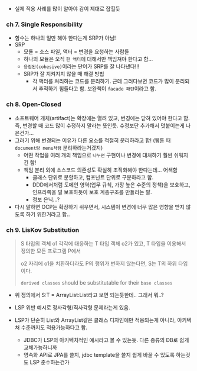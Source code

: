 - 실제 적용 사례를 많이 알아야 감이 제대로 잡힐듯

### ch 7. Single Responsibility 
- 함수는 하나의 일만 해야 한다는게 SRP가 아님!
- SRP
  - 모듈 = 소스 파일, 액터 = 변경을 요청하는 사람들
  - 하나의 모듈은 오직 `한 액터`에 대해서만 책임져야 한다고 함...
  - `응집된(cohesive)`이라는 단어가 SRP를 잘 나타낸다!!!
  - SRP가 잘 지켜지지 않을 때 해결 방법
    - 각 액터를 처리하는 코드를 분리하기. 근데 그러다보면 코드가 많이 분리되서 추적하기 힘들다고 함. 보완책이 `facade 패턴`이라고 함.

### ch 8. Open-Closed
- 소프트웨어 개체(artifact)는 확장에는 열려 있고, 변경에는 닫혀 있어야 한다고 함. 즉, 변경할 때 코드 많이 수정하지 말라는 뜻인듯. 수정보단 추가해서 덧붙이는게 나은건가...
- 그러기 위해 변경되는 이유가 다른 요소를 적절히 분리하라고 함! (웹툰 때 `document랑 menu처럼` 분리하라는거겠지)
  - 어떤 작업을 여러 개의 책임으로 `나누면` 구현이나 변경에 대처하기 훨씬 쉬워지긴 함!
  - 책임 분리 외에 소스코드 의존성도 확실히 조직화해야 한다는데... 어색함
    - 클래스 단위로 분할하고, 컴포넌트 단위로 구분하라고 함.
    - DDD에서처럼 도메인 영역(업무 규칙, 가장 높은 수준의 정책)을 보호하고, 인프라쪽을 덜 보호하듯이 보호 계층구조를 만들라는 말.
    - 정보 은닉...?
- 다시 말하면 OCP는 확장하기 쉬우면서, 시스템이 변경에 너무 많은 영향을 받지 않도록 하기 위한거라고 함..

### ch 9. LisKov Substitution
> S 타입의 객체 o1 각각에 대응하는 T 타입 객체 o2가 있고, T 타입을 이용해서 정의한 모든 프로그램 P에서
> 
> o2 자리에 o1을 치환하더라도 P의 행위가 변하지 않는다면, S는 T의 하위 타입이다. 
> 
> `derived classes` should be substitutable for their `base classes`
 
- 위 정의에서 S:T = ArrayList:List라고 보면 되는듯한데.. 그래서 뭐..?

- LSP 위반 예시로 정사각형/직사각형 문제라는게 있음.
- LSP가 단순히 List와 ArrayList같은 클래스 디자인에만 적용되는게 아니라, 아키텍처 수준까지도 적용가능하다고 함.
  - JDBC가 LSP의 아키텍처적인 예시라고 볼 수 있는듯. 다른 종류의 DB로 쉽게 교체가능하니까
  - 영속화 API로 JPA를 쓸지, jdbc template을 쓸지 쉽게 바꿀 수 있도록 하는것도 LSP 준수하는건가 



  





